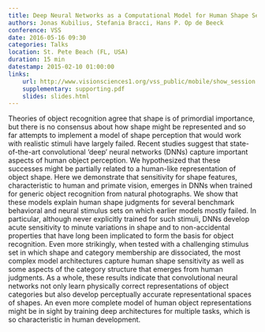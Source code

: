```yaml
---
title: Deep Neural Networks as a Computational Model for Human Shape Sensitivity
authors: Jonas Kubilius, Stefania Bracci, Hans P. Op de Beeck
conference: VSS
date: 2016-05-16 09:30
categories: Talks
location: St. Pete Beach (FL, USA)
duration: 15 min
datestamp: 2015-02-10 01:00:00
links:
    url: http://www.visionsciences1.org/vss_public/mobile/show_session.php?id=13
    supplementary: supporting.pdf
    slides: slides.html
---
```


Theories of object recognition agree that shape is of primordial importance, but there is no consensus about how shape might be represented and so far attempts to implement a model of shape perception that would work with realistic stimuli have largely failed. Recent studies suggest that state-of-the-art convolutional ‘deep’ neural networks (DNNs) capture important aspects of human object perception. We hypothesized that these successes might be partially related to a human-like representation of object shape. Here we demonstrate that sensitivity for shape features, characteristic to human and primate vision, emerges in DNNs when trained for generic object recognition from natural photographs. We show that these models explain human shape judgments for several benchmark behavioral and neural stimulus sets on which earlier models mostly failed. In particular, although never explicitly trained for such stimuli, DNNs develop acute sensitivity to minute variations in shape and to non-accidental properties that have long been implicated to form the basis for object recognition. Even more strikingly, when tested with a challenging stimulus set in which shape and category membership are dissociated, the most complex model architectures capture human shape sensitivity as well as some aspects of the category structure that emerges from human judgments. As a whole, these results indicate that convolutional neural networks not only learn physically correct representations of object categories but also develop perceptually accurate representational spaces of shapes. An even more complete model of human object representations might be in sight by training deep architectures for multiple tasks, which is so characteristic in human development.